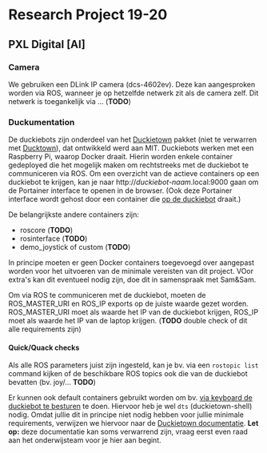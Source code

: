 # Research Project 19-20
## PXL Digital [AI]

### Camera
We gebruiken een DLink IP camera (dcs-4602ev). Deze kan aangesproken worden via ROS, wanneer je op hetzelfde netwerk zit als de camera zelf.
Dit netwerk is toegankelijk via ... (**TODO**)

### Duckumentation
De duckiebots zijn onderdeel van het [Duckietown](https://www.duckietown.org/) pakket (niet te verwarren met [Ducktown](https://nl.wikipedia.org/wiki/Ducktown)), dat ontwikkeld werd aan MIT. 
Duckiebots werken met een Raspberry Pi, waarop Docker draait. Hierin worden enkele container gedeployed die het mogelijk maken om rechtstreeks met de duckiebot te communiceren via ROS.
Om een overzicht van de actieve containers op een duckiebot te krijgen, kan je naar http://*duckiebot-naam*.local:9000 gaan om de Portainer interface te openen in de browser. (Ook deze Portainer interface wordt gehost door een container die [op de duckiebot](https://jfk.men/app/uploads/2019/10/Inception-film.png) draait.)

De belangrijkste andere containers zijn:
- roscore (**TODO**)
- rosinterface (**TODO**)
- demo_joystick of custom (**TODO**)

In principe moeten er geen Docker containers toegevoegd over aangepast worden voor het uitvoeren van de minimale vereisten van dit project. VOor extra's kan dit eventueel nodig zijn, doe dit in samenspraak met Sam&Sam.

Om via ROS te communiceren met de duckiebot, moeten de ROS_MASTER_URI en ROS_IP exports op de juiste waarde gezet worden. ROS_MASTER_URI moet als waarde het IP van de duckiebot krijgen, ROS_IP moet als waarde het IP van de laptop krijgen.
(**TODO** double check of dit alle requirements zijn)

#### Quick/Quack checks

Als alle ROS parameters juist zijn ingesteld, kan je bv. via een `rostopic list` command kijken of de beschikbare ROS topics ook die van de duckiebot bevatten (bv. joy/... **TODO**)

Er kunnen ook default containers gebruikt worden om bv. [via keyboard de duckiebot te besturen](https://docs.duckietown.org/DT19/opmanual_duckiebot/out/rc_control.html) te doen. Hiervoor heb je wel `dts` (duckietown-shell) nodig. Omdat jullie dit in principe niet nodig hebben voor jullie minimale requirements, verwijzen we hiervoor naar de [Duckietown documentatie](https://docs.duckietown.org/DT19/opmanual_duckiebot/out/laptop_setup.html).
**Let op:** deze documentatie kan soms verwarrend zijn, vraag eerst even raad aan het onderwijsteam voor je hier aan begint.
